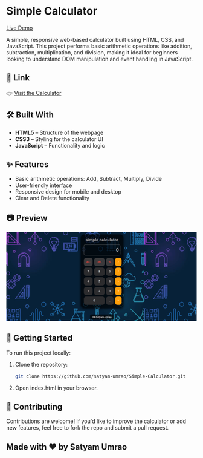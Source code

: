 # Simple Calculator

[Live Demo](https://satyam-umrao.github.io/Simple-Calculator/)

A simple, responsive web-based calculator built using HTML, CSS, and JavaScript. This project performs basic arithmetic operations like addition, subtraction, multiplication, and division, making it ideal for beginners looking to understand DOM manipulation and event handling in JavaScript.

## 🔗 Link
👉 [Visit the Calculator](https://satyam-umrao.github.io/Simple-Calculator/)

## 🛠️ Built With

- **HTML5** – Structure of the webpage
- **CSS3** – Styling for the calculator UI
- **JavaScript** – Functionality and logic

## ✨ Features

- Basic arithmetic operations: Add, Subtract, Multiply, Divide
- User-friendly interface
- Responsive design for mobile and desktop
- Clear and Delete functionality

## 📷 Preview

![Calculator Screenshot](s1.png) <!-- Replace with an actual screenshot URL if available -->

## 🚀 Getting Started

To run this project locally:

1. Clone the repository:
   ```bash
   git clone https://github.com/satyam-umrao/Simple-Calculator.git

2. Open index.html in your browser.

## 🤝 Contributing
Contributions are welcome! If you'd like to improve the calculator or add new features, feel free to fork the repo and submit a pull request.

## Made with ❤️ by Satyam Umrao
